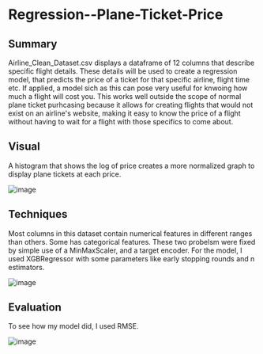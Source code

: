 # Regression--Plane-Ticket-Price

## Summary
Airline_Clean_Dataset.csv displays a dataframe of 12 columns that describe specific flight details. These details will be used to create a regression model, that predicts the price of a ticket for that specific airline, flight time etc. If applied, a model sich as this can pose very useful for knwoing how much a flight will cost you. This works well outside the scope of normal plane ticket purhcasing because it allows for creating flights that would not exist on an airline's website, making it easy to know the price of a flight without having to wait for a flight with those specifics to come about.

## Visual
A histogram that shows the log of price creates a more normalized graph to display plane tickets at each price.

![image](https://github.com/user-attachments/assets/fc75b963-7449-41df-b8d1-82f7167f2bbd)


## Techniques
Most columns in this dataset contain numerical features in different ranges than others. Some has categorical features. These two probelsm were fixed by simple use of a MinMaxScaler, and a target encoder. For the model, I used XGBRegressor with some parameters like early stopping rounds and n estimators.

![image](https://github.com/user-attachments/assets/23100516-c4ce-4479-84d9-c73b1bbeddf2)


## Evaluation
To see how my model did, I used RMSE.

![image](https://github.com/user-attachments/assets/7c1e8b65-f49e-4319-a0c2-988b17927a2f)
